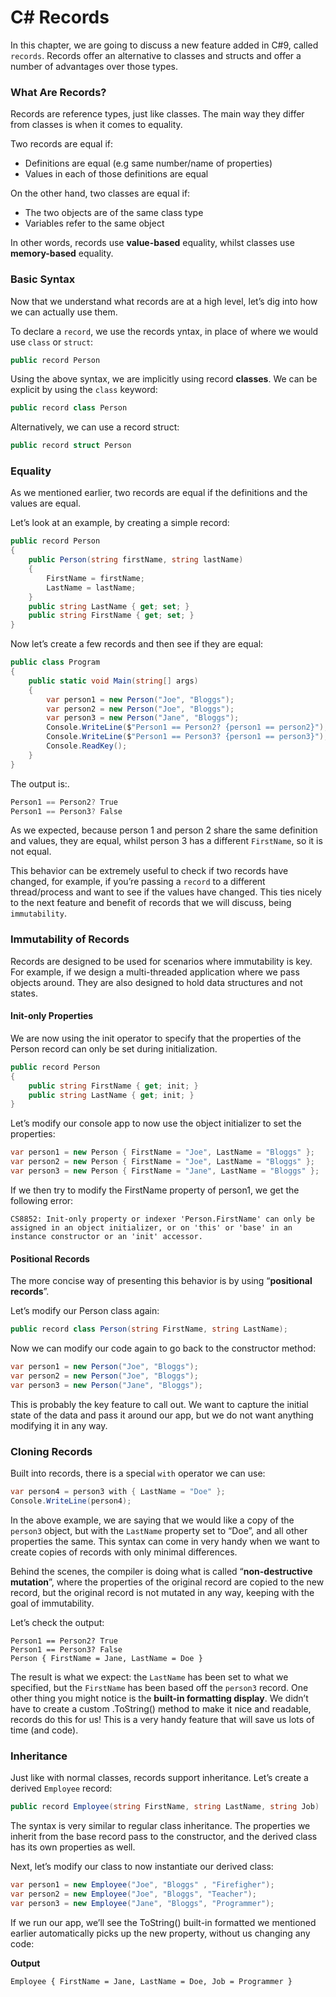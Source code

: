 # C# Records

In this chapter, we are going to discuss a new feature added in C#9, called `records`. Records offer an alternative to classes and structs and offer a number of advantages over those types.

### What Are Records?

Records are reference types, just like classes. The main way they differ from classes is when it comes to equality.

Two records are equal if:
* Definitions are equal (e.g same number/name of properties)
* Values in each of those definitions are equal

On the other hand, two classes are equal if:
* The two objects are of the same class type
* Variables refer to the same object

In other words, records use **value-based** equality, whilst classes use **memory-based** equality.

### Basic Syntax
Now that we understand what records are at a high level, let’s dig into how we can actually use them.

To declare a `record`, we use the records yntax, in place of where we would use `class` or `struct`:

```cs
public record Person
```

Using the above syntax, we are implicitly using record **classes**. We can be explicit by using the `class` keyword:

```cs
public record class Person
```
Alternatively, we can use a record struct:

```cs
public record struct Person
```

### Equality

As we mentioned earlier, two records are equal if the definitions and the values are equal.

Let’s look at an example, by creating a simple record:

```cs
public record Person
{
    public Person(string firstName, string lastName)
    {
        FirstName = firstName;
        LastName = lastName;
    }
    public string LastName { get; set; }
    public string FirstName { get; set; }
}
```

Now let’s create a few records and then see if they are equal:

```cs
public class Program
{
    public static void Main(string[] args)
    {
        var person1 = new Person("Joe", "Bloggs");
        var person2 = new Person("Joe", "Bloggs");
        var person3 = new Person("Jane", "Bloggs");
        Console.WriteLine($"Person1 == Person2? {person1 == person2}");
        Console.WriteLine($"Person1 == Person3? {person1 == person3}");
        Console.ReadKey();
    }
}
```

The output is:.

```cs
Person1 == Person2? True
Person1 == Person3? False
```

As we expected, because person 1 and person 2 share the same definition and values, they are equal, whilst person 3 has a different `FirstName`, so it is not equal.

This behavior can be extremely useful to check if two records have changed, for example, if you’re passing a `record` to a different thread/process and want to see if the values have changed. This ties nicely to the next feature and benefit of records that we will discuss, being `immutability`.

### Immutability of Records

Records are designed to be used for scenarios where immutability is key. For example, if we design a multi-threaded application where we pass objects around. They are also designed to hold data structures and not states.

#### Init-only Properties

We are now using the init operator to specify that the properties of the Person record can only be set during initialization.

```cs
public record Person
{
    public string FirstName { get; init; }
    public string LastName { get; init; }    
}
```

Let’s modify our console app to now use the object initializer to set the properties:
```cs
var person1 = new Person { FirstName = "Joe", LastName = "Bloggs" };
var person2 = new Person { FirstName = "Joe", LastName = "Bloggs" };
var person3 = new Person { FirstName = "Jane", LastName = "Bloggs" };
```

If we then try to modify the FirstName property of person1, we get the following error:

```
CS8852: Init-only property or indexer 'Person.FirstName' can only be assigned in an object initializer, or on 'this' or 'base' in an instance constructor or an 'init' accessor.
```

#### Positional Records

The more concise way of presenting this behavior is by using “**positional records**”.

Let’s modify our Person class again:
```cs
public record class Person(string FirstName, string LastName);
```

Now we can modify our code again to go back to the constructor method:
```cs
var person1 = new Person("Joe", "Bloggs");
var person2 = new Person("Joe", "Bloggs");
var person3 = new Person("Jane", "Bloggs");
```

This is probably the key feature to call out. We want to capture the initial state of the data and pass it around our app, but we do not want anything modifying it in any way.

### Cloning Records

Built into records, there is a special `with` operator we can use:

```cs
var person4 = person3 with { LastName = "Doe" };
Console.WriteLine(person4);
```
In the above example, we are saying that we would like a copy of the `person3` object, but with the `LastName` property set to “Doe”, and all other properties the same. This syntax can come in very handy when we want to create copies of records with only minimal differences.

Behind the scenes, the compiler is doing what is called “**non-destructive mutation**”, where the properties of the original record are copied to the new record, but the original record is not mutated in any way, keeping with the goal of immutability. 

Let’s check the output:

```
Person1 == Person2? True
Person1 == Person3? False
Person { FirstName = Jane, LastName = Doe }
```

The result is what we expect: the `LastName` has been set to what we specified, but the `FirstName` has been based off the `person3` record. One other thing you might notice is the **built-in formatting display**. We didn’t have to create a custom .ToString() method to make it nice and readable, records do this for us! This is a very handy feature that will save us lots of time (and code).

### Inheritance
Just like with normal classes, records support inheritance. Let’s create a derived `Employee` record:

```cs
public record Employee(string FirstName, string LastName, string Job) : Person(FirstName, LastName);
```
The syntax is very similar to regular class inheritance. The properties we inherit from the base record pass to the constructor, and the derived class has its own properties as well.

Next, let’s modify our class to now instantiate our derived class:

```cs
var person1 = new Employee("Joe", "Bloggs" , "Firefigher");
var person2 = new Employee("Joe", "Bloggs", "Teacher");
var person3 = new Employee("Jane", "Bloggs", "Programmer");
```

If we run our app, we’ll see the ToString() built-in formatted we mentioned earlier automatically picks up the new property, without us changing any code:

**Output**

```
Employee { FirstName = Jane, LastName = Doe, Job = Programmer }
```